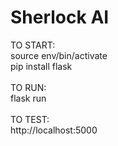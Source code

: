 # Sherlock AI
TO START:
<br>
source env/bin/activate
<br>
pip install flask
<br>
<br>
TO RUN:
<br>
flask run
<br>
<br>
TO TEST:
<br>
http://localhost:5000

